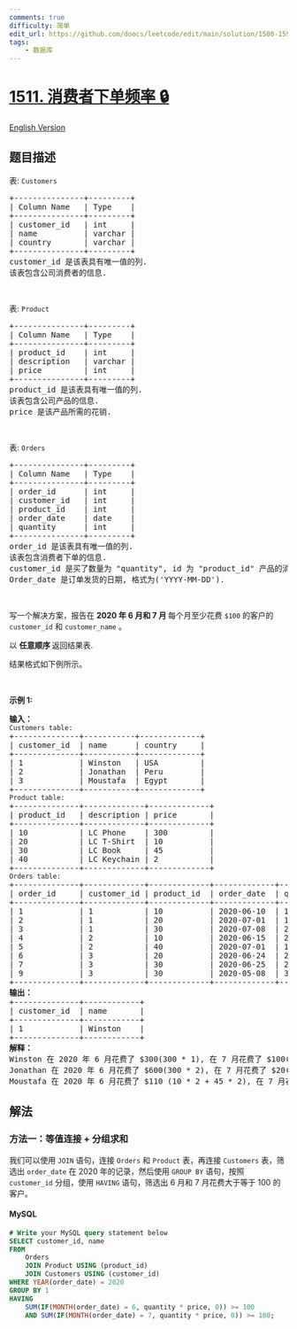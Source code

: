 ```yaml
---
comments: true
difficulty: 简单
edit_url: https://github.com/doocs/leetcode/edit/main/solution/1500-1599/1511.Customer%20Order%20Frequency/README.md
tags:
    - 数据库
---
```


<!-- problem:start -->

# [1511. 消费者下单频率 🔒](https://leetcode.cn/problems/customer-order-frequency)

[English Version](/solution/1500-1599/1511.Customer%20Order%20Frequency/README_EN.md)

## 题目描述

<!-- description:start -->

<p>表: <code>Customers</code></p>

<pre>
+---------------+---------+
| Column Name   | Type    |
+---------------+---------+
| customer_id   | int     |
| name          | varchar |
| country       | varchar |
+---------------+---------+
customer_id 是该表具有唯一值的列.
该表包含公司消费者的信息.
</pre>

<p>&nbsp;</p>

<p>表: <code>Product</code></p>

<pre>
+---------------+---------+
| Column Name   | Type    |
+---------------+---------+
| product_id    | int     |
| description   | varchar |
| price         | int     |
+---------------+---------+
product_id 是该表具有唯一值的列.
该表包含公司产品的信息.
price 是该产品所需的花销.</pre>

<p>&nbsp;</p>

<p>表: <code>Orders</code></p>

<pre>
+---------------+---------+
| Column Name   | Type    |
+---------------+---------+
| order_id      | int     |
| customer_id   | int     |
| product_id    | int     |
| order_date    | date    |
| quantity      | int     |
+---------------+---------+
order_id 是该表具有唯一值的列.
该表包含消费者下单的信息.
customer_id 是买了数量为 "quantity", id 为 "product_id" 产品的消费者的 id.
Order_date 是订单发货的日期, 格式为('YYYY-MM-DD').</pre>

<p>&nbsp;</p>

<p>写一个解决方案，报告在&nbsp;<strong>2020 年 6 月和 7 月&nbsp;</strong>每个月至少花费 <code>$100</code> 的客户的 <code>customer_id</code> 和 <code>customer_name</code> 。</p>

<p>以&nbsp;<strong>任意顺序&nbsp;</strong>返回结果表.</p>

<p>结果格式如下例所示。</p>

<p>&nbsp;</p>

<p><strong>示例 1:</strong></p>

<pre>
<strong>输入：</strong>
<code>Customers table:</code>
+--------------+-----------+-------------+
| customer_id  | name &nbsp;    | country &nbsp; &nbsp; |
+--------------+-----------+-------------+
| 1    &nbsp;       | Winston  &nbsp;| USA        &nbsp;|
| 2          &nbsp; | Jonathan  | Peru       &nbsp;|
| 3          &nbsp; | Moustafa &nbsp;| Egypt      &nbsp;|
+--------------+-----------+-------------+
<code>Product table:</code>
+--------------+-------------+-------------+
| product_id   | description | price   &nbsp; &nbsp; |
+--------------+-------------+-------------+
| 10   &nbsp;       | LC Phone &nbsp;  | 300        &nbsp;|
| 20         &nbsp; | LC T-Shirt  | 10         &nbsp;|
| 30         &nbsp; | LC Book    &nbsp;| 45         &nbsp;|
| 40           | LC Keychain&nbsp;| 2         &nbsp; |
+--------------+-------------+-------------+
<code>Orders table:</code>
+--------------+-------------+-------------+-------------+-----------+
| order_id     | customer_id | product_id  | order_date  | quantity  |
+--------------+-------------+-------------+-------------+-----------+
| 1    &nbsp;       | 1        &nbsp;  | 10         &nbsp;| 2020-06-10  | 1         |
| 2          &nbsp; | 1           | 20         &nbsp;| 2020-07-01  | 1         |
| 3          &nbsp; | 1           | 30         &nbsp;| 2020-07-08  | 2         |
| 4    &nbsp;       | 2        &nbsp;  | 10         &nbsp;| 2020-06-15  | 2         |
| 5          &nbsp; | 2           | 40         &nbsp;| 2020-07-01  | 10        |
| 6          &nbsp; | 3           | 20         &nbsp;| 2020-06-24  | 2         |
| 7    &nbsp;       | 3        &nbsp;  | 30         &nbsp;| 2020-06-25  | 2         |
| 9          &nbsp; | 3           | 30         &nbsp;| 2020-05-08  | 3         |
+--------------+-------------+-------------+-------------+-----------+
<strong>输出：</strong>
+--------------+------------+
| customer_id  | name       |  
+--------------+------------+
| 1            | Winston    |
+--------------+------------+ 
<strong>解释：</strong>
Winston 在 2020 年 6 月花费了 $300(300 * 1), 在 7 月花费了 $100(10 * 1 + 45 * 2).
Jonathan 在 2020 年 6 月花费了 $600(300 * 2), 在 7 月花费了 $20(2 * 10).
Moustafa 在 2020 年 6 月花费了 $110 (10 * 2 + 45 * 2), 在 7 月花费了 $0.</pre>

<!-- description:end -->

## 解法

<!-- solution:start -->

### 方法一：等值连接 + 分组求和

我们可以使用 `JOIN` 语句，连接 `Orders` 和 `Product` 表，再连接 `Customers` 表，筛选出 `order_date` 在 $2020$ 年的记录，然后使用 `GROUP BY` 语句，按照 `customer_id` 分组，使用 `HAVING` 语句，筛选出 $6$ 月和 $7$ 月花费大于等于 $100$ 的客户。

<!-- tabs:start -->

#### MySQL

```sql
# Write your MySQL query statement below
SELECT customer_id, name
FROM
    Orders
    JOIN Product USING (product_id)
    JOIN Customers USING (customer_id)
WHERE YEAR(order_date) = 2020
GROUP BY 1
HAVING
    SUM(IF(MONTH(order_date) = 6, quantity * price, 0)) >= 100
    AND SUM(IF(MONTH(order_date) = 7, quantity * price, 0)) >= 100;
```

<!-- tabs:end -->

<!-- solution:end -->

<!-- problem:end -->
